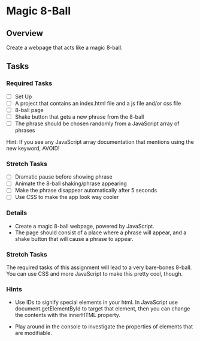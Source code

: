 # Magic 8-Ball

## Overview

Create a webpage that acts like a magic 8-ball.

## Tasks

### Required Tasks

- [ ] Set Up
- [ ] A project that contains an index.html file and a js file and/or css file
- [ ] 8-ball page
- [ ] Shake button that gets a new phrase from the 8-ball
- [ ] The phrase should be chosen randomly from a JavaScript array of phrases 

Hint: If you see any JavaScript array documentation that mentions using the new keyword, AVOID!

### Stretch Tasks

- [ ] Dramatic pause before showing phrase
- [ ] Animate the 8-ball shaking/phrase appearing
- [ ] Make the phrase disappear automatically after 5 seconds
- [ ] Use CSS to make the app look way cooler

### Details

- Create a magic 8-ball webpage, powered by JavaScript.
- The page should consist of a place where a phrase will appear, and a shake button that will cause a phrase to appear.

### Stretch Tasks
The required tasks of this assignment will lead to a very bare-bones 8-ball. You can use CSS and more JavaScript to make this pretty cool, though.

### Hints

- Use IDs to signify special elements in your html. In JavaScript use document.getElementById to target that element, then you can change the contents with the innerHTML property.

- Play around in the console to investigate the properties of elements that are modifiable.

